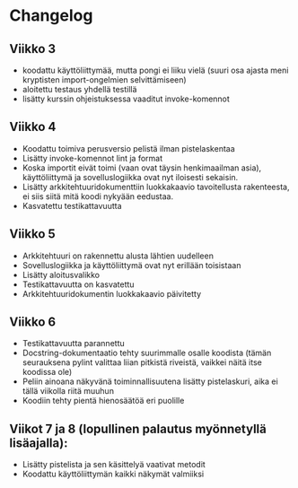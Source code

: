 # Changelog

## Viikko 3

- koodattu käyttöliittymää, mutta pongi ei liiku vielä (suuri osa ajasta meni kryptisten import-ongelmien selvittämiseen)
- aloitettu testaus yhdellä testillä
- lisätty kurssin ohjeistuksessa vaaditut invoke-komennot

## Viikko 4

- Koodattu toimiva perusversio pelistä ilman pistelaskentaa
- Lisätty invoke-komennot lint ja format
- Koska importit eivät toimi (vaan ovat täysin henkimaailman asia), käyttöliittymä ja sovelluslogiikka ovat nyt iloisesti sekaisin.
- Lisätty arkkitehtuuridokumenttiin luokkakaavio tavoitellusta rakenteesta, ei siis siitä mitä koodi nykyään eedustaa.
- Kasvatettu testikattavuutta

## Viikko 5

- Arkkitehtuuri on rakennettu alusta lähtien uudelleen
- Sovelluslogiikka ja käyttöliittymä ovat nyt erillään toisistaan
- Lisätty aloitusvalikko
- Testikattavuutta on kasvatettu
- Arkkitehtuuridokumentin luokkakaavio päivitetty

## Viikko 6

- Testikattavuutta parannettu
- Docstring-dokumentaatio tehty suurimmalle osalle koodista (tämän seurauksena pylint valittaa liian pitkistä riveistä, vaikkei näitä itse koodissa ole)
- Peliin ainoana näkyvänä toiminnallisuutena lisätty pistelaskuri, aika ei tällä viikolla riitä muuhun
- Koodiin tehty pientä hienosäätöä eri puolille

## Viikot 7 ja 8 (lopullinen palautus myönnetyllä lisäajalla):

- Lisätty pistelista ja sen käsittelyä vaativat metodit
- Koodattu käyttöliittymän kaikki näkymät valmiiksi